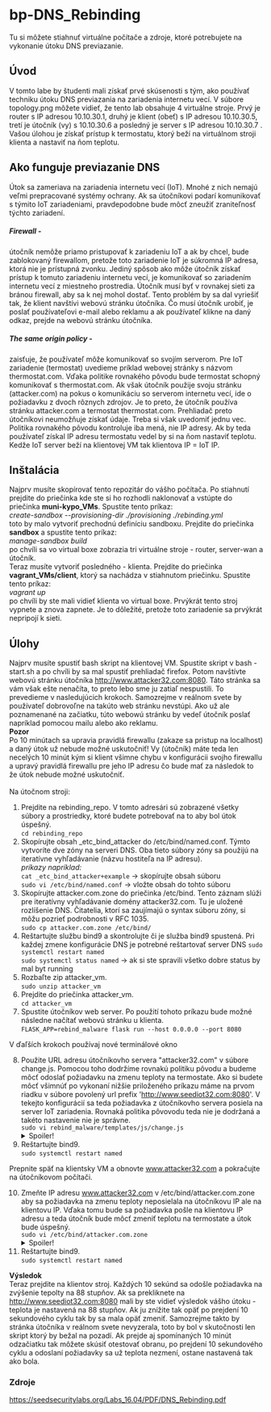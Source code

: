 # bp-DNS_Rebinding

Tu si môžete stiahnuť virtuálne počítače a zdroje, ktoré potrebujete na vykonanie útoku DNS previazanie.

## Úvod
V tomto labe by študenti mali získať prvé skúsenosti s tým, ako používať techniku útoku DNS previazania na zariadenia internetu vecí. V súbore topology.png môžete vidieť, že tento lab obsahuje 4 virtuálne stroje. Prvý je router s IP adresou 10.10.30.1, druhý je klient (obeť) s IP adresou 10.10.30.5, tretí je útočník (vy) s 10.10.30.6 a posledný je server s IP adresou 10.10.30.7 . Vašou úlohou je získať prístup k termostatu, ktorý beží na virtuálnom stroji klienta a nastaviť na ňom teplotu.

## Ako funguje previazanie DNS
Útok sa zameriava na zariadenia internetu vecí (IoT). Mnohé z nich nemajú veľmi prepracované systémy ochrany. Ak sa útočníkovi podarí komunikovať s týmito IoT zariadeniami, pravdepodobne bude môcť zneužiť zraniteľnosť týchto zariadení.
##### Firewall -
útočník nemôže priamo pristupovať k zariadeniu IoT a ak by chcel, bude zablokovaný firewallom, pretože toto zariadenie IoT je súkromná IP adresa, ktorá nie je prístupná zvonku. Jediný spôsob ako môže útočník získať prístup k tomuto zariadeniu internetu vecí, je komunikovať so zariadením internetu vecí z miestneho prostredia. Útočník musí byť v rovnakej sieti za bránou firewall, aby sa k nej mohol dostať. Tento problém by sa dal vyriešiť tak, že klient navštívi webovú stránku útočníka. Čo musí útočník urobiť, je poslať používateľovi e-mail alebo reklamu a ak používateľ klikne na daný odkaz, prejde na webovú stránku útočníka.
##### The same origin policy -
zaisťuje, že používateľ môže komunikovať so svojím serverom. Pre IoT zariadenie (termostat) uvedieme príklad webovej stránky s názvom thermostat.com. Vďaka politike rovnakého pôvodu bude termostat schopný komunikovať s thermostat.com. Ak však útočník použije svoju stránku (attacker.com) na pokus o komunikáciu so serverom internetu vecí, ide o požiadavku z dvoch rôznych zdrojov. Je to preto, že útočník používa stránku attacker.com a termostat thermostat.com. Prehliadač preto útočníkovi neumožňuje získať údaje. Treba si však uvedomiť jednu vec. Politika rovnakého pôvodu kontroluje iba mená, nie IP adresy. Ak by teda používateľ získal IP adresu termostatu vedel by si na ňom nastaviť teplotu. Kedže IoT server beží na klientovej VM tak klientova IP = IoT IP.

## Inštalácia
Najprv musíte skopírovať tento repozitár do vášho počítača. Po stiahnutí prejdite do priečinka kde ste si ho rozhodli naklonovať a vstúpte do priečinka **muni-kypo_VMs**. Spustite tento príkaz:
<br />
*create-sandbox --provisioning-dir ./provisioning ./rebinding.yml*
<br />
toto by malo vytvoriť prechodnú definíciu sandboxu. Prejdite do priečinka **sandbox** a spustite tento príkaz:
<br />
*manage-sandbox build*
<br />
po chvíli sa vo virtual boxe zobrazia tri virtuálne stroje - router, server-wan a útočník.
<br />
Teraz musíte vytvoriť posledného - klienta. Prejdite do priečinka **vagrant_VMs/client**, ktorý sa nachádza v stiahnutom priečinku. Spustite tento príkaz:
<br />
*vagrant up*
<br />
po chvíli by ste mali vidieť klienta vo virtual boxe. Prvýkrát tento stroj vypnete a znova zapnete. Je to dôležité, pretože toto zariadenie sa prvýkrát nepripojí k sieti.

## Úlohy
Najprv musíte spustiť bash skript na klientovej VM. Spustite skript v bash - start.sh a po chvíli by sa mal spustiť prehliadač firefox. Potom navštívte webovú stránku útočníka  http://www.attacker32.com:8080. Táto stránka sa vám však ešte nenačíta, to preto lebo sme ju zatiaľ nespustili. To prevedieme v nasledujúcich krokoch. Samozrejme v reálnom svete by používateľ dobrovoľne na takúto web stránku nevstúpi. Ako už ale poznamenané na začiatku, túto webowú stránku by vedeľ útočník poslať napríklad pomocou mailu alebo ako reklamu. <br />
**Pozor** <br />
Po 10 minútach sa upravia pravidlá firewallu (zakaze sa pristup na localhost) a daný útok už nebude možné uskutočniť! Vy (útočník) máte teda len necelých 10 minút kým si klient všimne chybu v konfigurácii svojho firewallu a upravý pravidlá firewallu pre jeho IP adresu čo bude mať za následok to že útok nebude možné uskutočniť.
<br /><br />
Na útočnom stroji:
1. Prejdite na rebinding_repo. V tomto adresári sú zobrazené všetky súbory a prostriedky, ktoré budete potrebovať na to aby bol útok úspešný. <br />
    `cd rebinding_repo`
2. Skopírujte obsah _etc_bind_attacker do /etc/bind/named.conf. Týmto vytvoríte dve zóny na serveri DNS. Oba tieto súbory zóny sa použijú na iteratívne vyhľadávanie (názvu hostiteľa na IP adresu). <br />
    *príkazy napríklad:* <br />
    `cat _etc_bind_attacker+example` -> skopírujte obsah súboru <br />
    `sudo vi /etc/bind/named.conf` -> vložte obsah do tohto súboru
3. Skopírujte attacker.com.zone do priečinka /etc/bind. Tento záznam slúži pre iteratívny vyhľadávanie domény attacker32.com. Tu je uložené rozlíšenie DNS. Čitatelia, ktorí sa zaujímajú o syntax súboru zóny, si môžu pozrieť podrobnosti v RFC 1035. <br />
    `sudo cp attacker.com.zone /etc/bind/`
4. Reštartujte službu bind9 a skontrolujte či je služba bind9 spustená. Pri každej zmene konfigurácie DNS je potrebné reštartovať server DNS
    `sudo systemctl restart named`  <br />
    `sudo systemctl status named` -> ak si ste spravili všetko dobre status by mal byt running
5. Rozbaľte zip attacker_vm. <br />
    `sudo unzip attacker_vm`
6. Prejdite do priečinka attacker_vm. <br />
    `cd attacker_vm`
7. Spustite útočníkov web server. Po použití tohoto príkazu bude možné následne načítať webovú stránku u klienta. <br />
    `FLASK_APP=rebind_malware flask run --host 0.0.0.0 --port 8080` <br />
 
V ďaľších krokoch používaj nové terminálové okno <br />

8. Použite URL adresu útočníkovho servera "attacker32.com" v súbore change.js. Pomocou toho dodržíme rovnakú politiku pôvodu a budeme môcť odoslať požiadavku na zmenu teploty na termostate. Ako si budete môcť všimnúť po vykonaní nižšie priloženého príkazu máme na prvom riadku v súbore povolený url prefix 'http://www.seediot32.com:8080'. V tekejto konfigurácií sa teda požiadavka z útočníkovho servera posiela na server IoT zariadenia. Rovnaká politika pôvovodu teda nie je dodržaná a takéto nastavenie nie je správne. <br />
    `sudo vi rebind_malware/templates/js/change.js` <br />
    <details>
    <summary>Spoiler!</summary>
    <br />
      let url_prefix = 'http://www.attacker32.com:8080' 
    <br />
    </details>
9. Reštartujte bind9. <br />
    `sudo systemctl restart named`

Prepnite späť na klientsky VM a obnovte www.attacker32.com a pokračujte na útočníkovom počítači. 

10. Zmeňte IP adresu www.attacker32.com v /etc/bind/attacker.com.zone aby sa požiadavka na zmenu teploty neposielala na útočníkovu IP ale na klientovu IP. Vďaka tomu bude sa požiadavka pošle na klientovu IP adresu a teda útočník bude môcť zmeniť teplotu na termostate a útok bude úspešný. <br />
    `sudo vi /etc/bind/attacker.com.zone`
    <details>
    <summary>Spoiler!</summary>
    <br />
      www     IN      A       &lt;ip_addr Client&gt; 
    <br />
    </details>
11. Reštartujte bind9. <br />
    `sudo systemctl restart named` <br />

**Výsledok** <br />
Teraz prejdite na klientov stroj. Každých 10 sekúnd sa odošle požiadavka na zvýšenie tepolty na 88 stupňov. Ak  sa prekliknete na http://www.seediot32.com:8080 mali by ste vidieť výsledok vášho útoku - teplota je nastavená na 88 stupňov. Ak ju znížite tak opäť po prejdení 10 sekundového cyklu tak by sa mala opäť zmeniť. Samozrejme takto by stránka útočníka v reálnom svete nevyzerala, toto by bol v skutočnosti len skript ktorý by bežal na pozadí. Ak prejde aj spomínaných 10 minút odzačiatku tak môžete skúsiť otestovať obranu, po prejdení 10 sekundového cyklu a odoslaní požiadavky sa už teplota nezmení, ostane nastavená tak ako bola.

### Zdroje 
https://seedsecuritylabs.org/Labs_16.04/PDF/DNS_Rebinding.pdf

